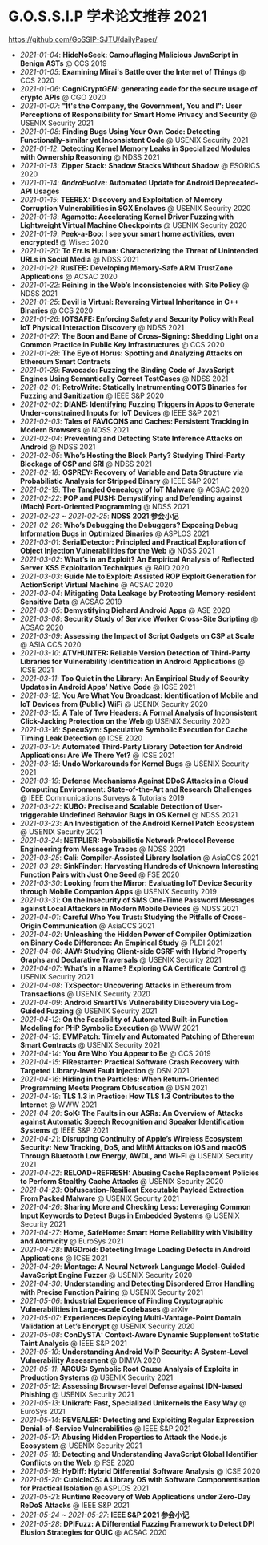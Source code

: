 G.O.S.S.I.P 学术论文推荐 2021
===

https://github.com/GoSSIP-SJTU/dailyPaper/

- *2021-01-04*: **HideNoSeek: Camouflaging Malicious JavaScript in Benign ASTs** @ CCS 2019
- *2021-01-05*: **Examining Mirai's Battle over the Internet of Things** @ CCS 2020
- *2021-01-06*: **CogniCrypt*GEN*: generating code for the secure usage of crypto APIs** @ CGO 2020
- *2021-01-07*: **"It's the Company, the Government, You and I": User Perceptions of Responsibility for Smart Home Privacy and Security** @ USENIX Security 2021
- *2021-01-08*: **Finding Bugs Using Your Own Code: Detecting Functionally-similar yet Inconsistent Code** @ USENIX Security 2021
- *2021-01-12*: **Detecting Kernel Memory Leaks in Specialized Modules with Ownership Reasoning** @ NDSS 2021
- *2021-01-13*: **Zipper Stack: Shadow Stacks Without Shadow** @ ESORICS 2020
- *2021-01-14*: ***AndroEvolve*: Automated Update for Android Deprecated-API Usages**
- *2021-01-15*: **TEEREX: Discovery and Exploitation of Memory Corruption Vulnerabilities in SGX Enclaves** @ USENIX Security 2020 
- *2021-01-18*: **Agamotto: Accelerating Kernel Driver Fuzzing with Lightweight Virtual Machine Checkpoints** @ USENIX Security 2020
- *2021-01-19*: **Peek-a-Boo: I see your smart home activities, even encrypted!** @ Wisec 2020
- *2021-01-20*: **To Err.Is Human: Characterizing the Threat of Unintended URLs in Social Media** @ NDSS 2021
- *2021-01-21*: **RusTEE: Developing Memory-Safe ARM TrustZone Applications** @ ACSAC 2020
- *2021-01-22*: **Reining in the Web’s Inconsistencies with Site Policy** @ NDSS 2021
- *2021-01-25*: **Devil is Virtual: Reversing Virtual Inheritance in C++ Binaries** @ CCS 2020
- *2021-01-26*: **IOTSAFE: Enforcing Safety and Security Policy with Real IoT Physical Interaction Discovery** @ NDSS 2021
- *2021-01-27*: **The Boon and Bane of Cross-Signing: Shedding Light on a Common Practice in Public Key Infrastructures** @ CCS 2020
- *2021-01-28*: **The Eye of Horus: Spotting and Analyzing Attacks on Ethereum Smart Contracts** 
- *2021-01-29*: **Favocado: Fuzzing the Binding Code of JavaScript Engines Using Semantically Correct TestCases** @ NDSS 2021
- *2021-02-01*: **RetroWrite: Statically Instrumenting COTS Binaries for Fuzzing and Sanitization** @ IEEE S&P 2020 
- *2021-02-02*: **DIANE: Identifying Fuzzing Triggers in Apps to Generate Under-constrained Inputs for IoT Devices** @ IEEE S&P 2021
- *2021-02-03*: **Tales of FAVICONS and Caches: Persistent Tracking in Modern Browsers** @ NDSS 2021
- *2021-02-04*: **Preventing and Detecting State Inference Attacks on Android** @ NDSS 2021
- *2021-02-05*: **Who’s Hosting the Block Party? Studying Third-Party Blockage of CSP and SRI** @ NDSS 2021
- *2021-02-18*: **OSPREY: Recovery of Variable and Data Structure via Probabilistic Analysis for Stripped Binary** @ IEEE S&P 2021
- *2021-02-19*: **The Tangled Genealogy of IoT Malware** @ ACSAC 2020
- *2021-02-22*: **POP and PUSH: Demystifying and Defending against (Mach) Port-Oriented Programming** @ NDSS 2021 
- *2021-02-23 ~ 2021-02-25*: **NDSS 2021 参会小记**
- *2021-02-26*: **Who’s Debugging the Debuggers? Exposing Debug Information Bugs in Optimized Binaries** @ ASPLOS 2021
- *2021-03-01*: **SerialDetector: Principled and Practical Exploration of Object Injection Vulnerabilities for the Web** @ NDSS 2021
- *2021-03-02*: **What’s in an Exploit? An Empirical Analysis of Reflected Server XSS Exploitation Techniques** @ RAID 2020
- *2021-03-03*: **Guide Me to Exploit: Assisted ROP Exploit Generation for ActionScript Virtual Machine** @ ACSAC 2020
- *2021-03-04*: **Mitigating Data Leakage by Protecting Memory-resident Sensitive Data** @ ACSAC 2019
- *2021-03-05*: **Demystifying Diehard Android Apps** @ ASE 2020
- *2021-03-08*: **Security Study of Service Worker Cross-Site Scripting** @ ACSAC 2020
- *2021-03-09*: **Assessing the Impact of Script Gadgets on CSP at Scale** @ ASIA CCS 2020
- *2021-03-10*: **ATVHUNTER: Reliable Version Detection of Third-Party Libraries for Vulnerability Identification in Android Applications** @ ICSE 2021
- *2021-03-11*: **Too Quiet in the Library: An Empirical Study of Security Updates in Android Apps’ Native Code** @ ICSE 2021
- *2021-03-12*: **You Are What You Broadcast: Identification of Mobile and IoT Devices from (Public) WiFi** @ USENIX Security 2020
- *2021-03-15*: **A Tale of Two Headers: A Formal Analysis of Inconsistent Click-Jacking Protection on the Web** @ USENIX Security 2020
- *2021-03-16*: **SpecuSym: Speculative Symbolic Execution for Cache Timing Leak Detection** @ ICSE 2020
- *2021-03-17*: **Automated Third-Party Library Detection for Android Applications: Are We There Yet?** @ ICSE 2021
- *2021-03-18*: **Undo Workarounds for Kernel Bugs** @ USENIX Security 2021
- *2021-03-19*: **Defense Mechanisms Against DDoS Attacks in a Cloud Computing Environment: State-of-the-Art and Research Challenges** @ IEEE Communications Surveys & Tutorials 2019
- *2021-03-22*: **KUBO: Precise and Scalable Detection of User-triggerable Undefined Behavior Bugs in OS Kernel** @ NDSS 2021 
- *2021-03-23*: **An Investigation of the Android Kernel Patch Ecosystem** @ USENIX Security 2021
- *2021-03-24*: **NETPLIER: Probabilistic Network Protocol Reverse Engineering from Message Traces** @ NDSS 2021
- *2021-03-25*: **Cali: Compiler-Assisted Library Isolation** @ AsiaCCS 2021
- *2021-03-29*: **SinkFinder: Harvesting Hundreds of Unknown Interesting Function Pairs with Just One Seed** @ FSE 2020 
- *2021-03-30*: **Looking from the Mirror: Evaluating IoT Device Security through Mobile Companion Apps** @ USENIX Security 2019 
- *2021-03-31*: **On the Insecurity of SMS One-Time Password Messages against Local Attackers in Modern Mobile Devices** @ NDSS 2021
- *2021-04-01*: **Careful Who You Trust: Studying the Pitfalls of Cross-Origin Communication** @ AsiaCCS 2021
- *2021-04-02*: **Unleashing the Hidden Power of Compiler Optimization on Binary Code Difference: An Empirical Study** @ PLDI 2021 
- *2021-04-06*: **JAW: Studying Client-side CSRF with Hybrid Property Graphs and Declarative Traversals** @ USENIX Security 2021
- *2021-04-07*: **What’s in a Name? Exploring CA Certificate Control** @ USENIX Security 2021
- *2021-04-08*: **TxSpector: Uncovering Attacks in Ethereum from Transactions** @ USENIX Security 2020
- *2021-04-09*: **Android SmartTVs Vulnerability Discovery via Log-Guided Fuzzing** @ USENIX Security 2021
- *2021-04-12*: **On the Feasibility of Automated Built-in Function Modeling for PHP Symbolic Execution** @ WWW 2021
- *2021-04-13*: **EVMPatch: Timely and Automated Patching of Ethereum Smart Contracts** @ USENIX Security 2021 
- *2021-04-14*: **You Are Who You Appear to Be** @ CCS 2019
- *2021-04-15*: **FIRestarter: Practical Software Crash Recovery with Targeted Library-level Fault Injection** @ DSN 2021
- *2021-04-16*: **Hiding in the Particles: When Return-Oriented Programming Meets Program Obfuscation** @ DSN 2021 
- *2021-04-19*: **TLS 1.3 in Practice: How TLS 1.3 Contributes to the Internet** @ WWW 2021
- *2021-04-20*: **SoK: The Faults in our ASRs: An Overview of Attacks against Automatic Speech Recognition and Speaker Identification Systems** @ IEEE S&P 2021
- *2021-04-21*: **Disrupting Continuity of Apple’s Wireless Ecosystem Security: New Tracking, DoS, and MitM Attacks on iOS and macOS Through Bluetooth Low Energy, AWDL, and Wi-Fi** @ USENIX Security 2021
- *2021-04-22*: **RELOAD+REFRESH: Abusing Cache Replacement Policies to Perform Stealthy Cache Attacks** @ USENIX Security 2020
- *2021-04-23*: **Obfuscation-Resilient Executable Payload Extraction From Packed Malware** @ USENIX Security 2021
- *2021-04-26*: **Sharing More and Checking Less: Leveraging Common Input Keywords to Detect Bugs in Embedded Systems** @ USENIX Security 2021
- *2021-04-27*: **Home, SafeHome: Smart Home Reliability with Visibility and Atomicity** @ EuroSys 2021
- *2021-04-28*: **IMGDroid: Detecting Image Loading Defects in Android Applications** @ ICSE 2021
- *2021-04-29*: **Montage: A Neural Network Language Model-Guided JavaScript Engine Fuzzer** @ USENIX Security 2020
- *2021-04-30*: **Understanding and Detecting Disordered Error Handling with Precise Function Pairing** @ USENIX Security 2021 
- *2021-05-06*: **Industrial Experience of Finding Cryptographic Vulnerabilities in Large-scale Codebases** @ arXiv
- *2021-05-07*: **Experiences Deploying Multi-Vantage-Point Domain Validation at Let’s Encrypt** @ USENIX Security 2020
- *2021-05-08*: **ConDySTA: Context-Aware Dynamic Supplement toStatic Taint Analysis** @ IEEE S&P 2021
- *2021-05-10*: **Understanding Android VoIP Security: A System-Level Vulnerability Assessment** @ DIMVA 2020
- *2021-05-11*: **ARCUS: Symbolic Root Cause Analysis of Exploits in Production Systems** @ USENIX Security 2021
- *2021-05-12*: **Assessing Browser-level Defense against IDN-based Phishing** @ USENIX Security 2021 
- *2021-05-13*: **Unikraft: Fast, Specialized Unikernels the Easy Way** @ EuroSys 2021
- *2021-05-14*: **REVEALER: Detecting and Exploiting Regular Expression Denial-of-Service Vulnerabilities** @ IEEE S&P 2021
- *2021-05-17*: **Abusing Hidden Properties to Attack the Node.js Ecosystem** @ USENIX Security 2021
- *2021-05-18*: **Detecting and Understanding JavaScript Global Identifier Conflicts on the Web** @ FSE 2020
- *2021-05-19*: **HyDiff: Hybrid Differential Software Analysis** @ ICSE 2020
- *2021-05-20*: **CubicleOS: A Library OS with Software Componentisation for Practical Isolation** @ ASPLOS 2021 
- *2021-05-21*: **Runtime Recovery of Web Applications under Zero-Day ReDoS Attacks** @ IEEE S&P 2021 
- *2021-05-24 ~ 2021-05-27*: **IEEE S&P 2021 参会小记**
- *2021-05-28*: **DPIFuzz: A Differential Fuzzing Framework to Detect DPI Elusion Strategies for QUIC** @ ACSAC 2020

